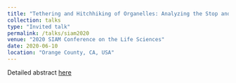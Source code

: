 ```yaml
---
title: "Tethering and Hitchhiking of Organelles: Analyzing the Stop and Go of Intracellular Transport."
collection: talks
type: "Invited talk"
permalink: /talks/siam2020
venue: "2020 SIAM Conference on the Life Sciences"
date: 2020-06-10
location: "Orange County, CA, USA"
---
```

Detailed abstract [here](https://meetings.siam.org/sess/dsp_talk.cfm?p=103756)
